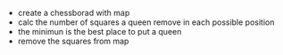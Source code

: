 - create a chessborad with map
- calc the number of squares a queen remove in each possible position
- the minimun is the best place to put a queen
- remove the squares from map

